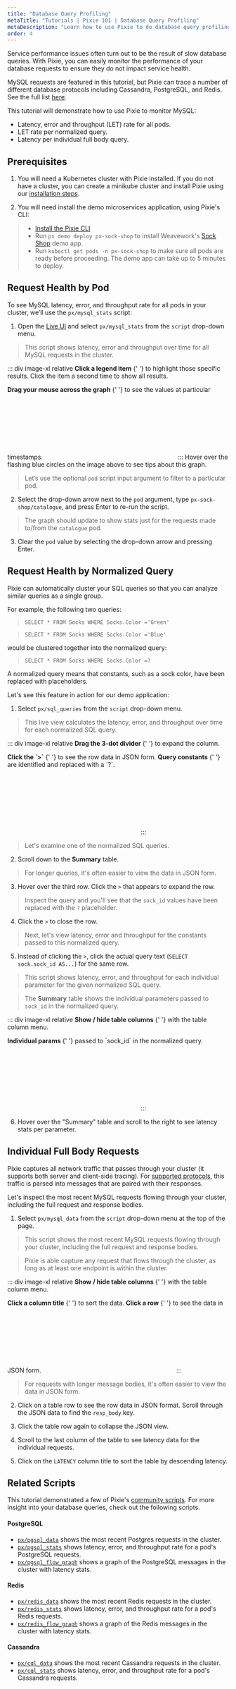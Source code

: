 ```yaml
---
title: "Database Query Profiling"
metaTitle: "Tutorials | Pixie 101 | Database Query Profiling"
metaDescription: "Learn how to use Pixie to do database query profiling."
order: 4
---
```


Service performance issues often turn out to be the result of slow database queries. With Pixie, you can easily monitor the performance of your database requests to ensure they do not impact service health.

MySQL requests are featured in this tutorial, but Pixie can trace a number of different database protocols including Cassandra, PostgreSQL, and Redis. See the full list [here](/about-pixie/data-sources/#supported-protocols).

This tutorial will demonstrate how to use Pixie to monitor MySQL:

- Latency, error and throughput (LET) rate for all pods.
- LET rate per normalized query.
- Latency per individual full body query.

## Prerequisites

1. You will need a Kubernetes cluster with Pixie installed. If you do not have a cluster, you can create a minikube cluster and install Pixie using our [installation steps](/installing-pixie/).

2. You will need install the demo microservices application, using Pixie's CLI:

> - [Install the Pixie CLI](/installing-pixie/install-schemes/cli/#1.-install-the-pixie-cli)
> - Run `px demo deploy px-sock-shop` to install Weavework's [Sock Shop](https://microservices-demo.github.io/) demo app.
> - Run `kubectl get pods -n px-sock-shop` to make sure all pods are ready before proceeding. The demo app can take up to 5 minutes to deploy.

## Request Health by Pod

To see MySQL latency, error, and throughput rate for all pods in your cluster, we’ll use the `px/mysql_stats` script:

1. Open the [Live UI](http://work.withpixie.ai/) and select `px/mysql_stats` from the `script` drop-down menu.

> This script shows latency, error and throughput over time for all MySQL requests in the cluster.

::: div image-xl relative
<PoiTooltip top={43} left={35}>
<strong>Click a legend item</strong>
{' '}
to highlight those specific results. Click the item a second time to show all results.
</PoiTooltip>

<PoiTooltip top={27} left={57}>
<strong>Drag your mouse across the graph</strong>
{' '}
to see the values at particular timestamps.
</PoiTooltip>

<svg title='' src='use-case-tutorials/mysql_stats.png'/>
:::

<Alert variant="outlined" severity="info">
  Hover over the flashing blue circles on the image above to see tips about this graph.
</Alert>

> Let’s use the optional `pod` script input argument to filter to a particular pod.

2. Select the drop-down arrow next to the `pod` argument, type `px-sock-shop/catalogue`, and press Enter to re-run the script.

> The graph should update to show stats just for the requests made to/from the `catalogue` pod.

3. Clear the `pod` value by selecting the drop-down arrow and pressing Enter.

## Request Health by Normalized Query

Pixie can automatically cluster your SQL queries so that you can analyze similar queries as a single group.

For example, the following two queries:

> `SELECT * FROM Socks WHERE Socks.Color ='Green'`

> `SELECT * FROM Socks WHERE Socks.Color ='Blue'`

would be clustered together into the normalized query:

> `SELECT * FROM Socks WHERE Socks.Color =?`

A normalized query means that constants, such as a sock color, have been replaced with placeholders.

Let's see this feature in action for our demo application:

1. Select `px/sql_queries` from the `script` drop-down menu.

> This live view calculates the latency, error, and throughput over time for each normalized SQL query.

::: div image-xl relative
<PoiTooltip top={71} left={25}>
<strong>Drag the 3-dot divider</strong>
{' '}
to expand the column.
</PoiTooltip>

<PoiTooltip top={78} left={2}>
<strong>Click the `>`</strong>
{' '}
to see the row data in JSON form.
</PoiTooltip>

<PoiTooltip top={85} left={81}>
<strong>Query constants</strong>
{' '}
are identified and replaced with a `?`.
</PoiTooltip>

<svg title='' src='use-case-tutorials/sql_queries.png'/>
:::

> Let's examine one of the normalized SQL queries.

2. Scroll down to the **Summary** table.

> For longer queries, it's often easier to view the data in JSON form.

3. Hover over the third row. Click the `>` that appears to expand the row.

> Inspect the query and you'll see that the `sock_id` values have been replaced with the `?` placeholder.

4. Click the `>` to close the row.

> Next, let's view latency, error and throughput for the constants passed to this normalized query.

5. Instead of clicking the `>`, click the actual query text (`SELECT sock.sock_id AS...`) for the same row.

> This script shows latency, error, and throughput for each individual parameter for the given normalized SQL query.

> The **Summary** table shows the individual parameters passed to `sock_id` in the normalized query.

::: div image-xl relative
<PoiTooltip top={75} left={2}>
<strong>Show / hide table columns</strong>
{' '}
with the table column menu.
</PoiTooltip>

<PoiTooltip top={80} left={25}>
<strong>Individual params</strong>
{' '}
passed to `sock_id` in the normalized query.
</PoiTooltip>

<svg title='' src='use-case-tutorials/sql_query.png'/>
:::

6. Hover over the "Summary" table and scroll to the right to see latency stats per parameter.

## Individual Full Body Requests

Pixie captures all network traffic that passes through your cluster (it supports both server and client-side tracing). For [supported protocols](http://localhost:8000/about-pixie/data-sources/#supported-protocols), this traffic is parsed into messages that are paired with their responses.

Let's inspect the most recent MySQL requests flowing through your cluster, including the full request and response bodies.

1. Select `px/mysql_data` from the `script` drop-down menu at the top of the page.

> This script shows the most recent MySQL requests flowing through your cluster, including the full request and response bodies.

> Pixie is able capture any request that flows through the cluster, as long as at least one endpoint is within the cluster.

::: div image-xl relative
<PoiTooltip top={26} left={3}>
<strong>Show / hide table columns</strong>
{' '}
with the table column menu.
</PoiTooltip>

<PoiTooltip top={24} left={33}>
<strong>Click a column title</strong>
{' '}
to sort the data.
</PoiTooltip>

<PoiTooltip top={56} left={55}>
<strong>Click a row</strong>
{' '}
to see the data in JSON form.
</PoiTooltip>

<svg title='' src='use-case-tutorials/mysql_data.png'/>
:::

> For requests with longer message bodies, it's often easier to view the data in JSON form.

2. Click on a table row to see the row data in JSON format. Scroll through the JSON data to find the `resp_body` key.

3. Click the table row again to collapse the JSON view.

4. Scroll to the last column of the table to see latency data for the individual requests.

5. Click on the `LATENCY` column title to sort the table by descending latency.

## Related Scripts

This tutorial demonstrated a few of Pixie's [community scripts](https://github.com/pixie-labs/pixie/tree/main/src/pxl_scripts). For more insight into your database queries, check out the following scripts.

#### PostgreSQL

- [`px/pgsql_data`](https://work.withpixie.ai/script/pgsql_data) shows the most recent Postgres requests in the cluster.
- [`px/pgsql_stats`](https://work.withpixie.ai/script/pgsql_stats) shows latency, error, and throughput rate for a pod's PostgreSQL requests.
- [`px/pgsql_flow_graph`](https://work.withpixie.ai/script/pgsql_flow_graph) shows a graph of the PostgreSQL messages in the cluster with latency stats.

#### Redis

- [`px/redis_data`](https://work.withpixie.ai/script/redis_data) shows the most recent Redis requests in the cluster.
- [`px/redis_stats`](https://work.withpixie.ai/script/redis_stats) shows latency, error, and throughput rate for a pod's Redis requests.
- [`px/redis_flow_graph`](https://work.withpixie.ai/script/redis_flow_graph) shows a graph of the Redis messages in the cluster with latency stats.

#### Cassandra

- [`px/cql_data`](https://work.withpixie.ai/script/cql_data) shows the most recent Cassandra requests in the cluster.
- [`px/cql_stats`](https://work.withpixie.ai/script/cql_stats) shows latency, error, and throughput rate for a pod's Cassandra requests.
